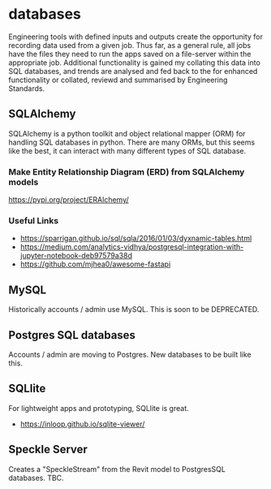 # databases

Engineering tools with defined inputs and outputs create the opportunity for recording data used from a given job.
Thus far, as a general rule, all jobs have the files they need to run the apps saved on a file-server within the appropriate job.
Additional functionality is gained my collating this data into SQL databases, and trends are analysed and fed back to the
for enhanced functionality or collated, reviewd and summarised by Engineering Standards.

## SQLAlchemy

SQLAlchemy is a python toolkit and object relational mapper (ORM) for handling SQL databases in python.
There are many ORMs, but this seems like the best, it can interact with many different types of SQL database.

### Make Entity Relationship Diagram (ERD) from SQLAlchemy models

https://pypi.org/project/ERAlchemy/

### Useful Links

- https://sparrigan.github.io/sql/sqla/2016/01/03/dyxnamic-tables.html
- https://medium.com/analytics-vidhya/postgresql-integration-with-jupyter-notebook-deb97579a38d
- https://github.com/mjhea0/awesome-fastapi

## MySQL

Historically accounts / admin use MySQL. This is soon to be DEPRECATED.

## Postgres SQL databases

Accounts / admin are moving to Postgres. New databases to be built like this.

## SQLlite

For lightweight apps and prototyping, SQLlite is great.

- https://inloop.github.io/sqlite-viewer/

## Speckle Server

Creates a "SpeckleStream" from the Revit model to PostgresSQL databases. TBC.
